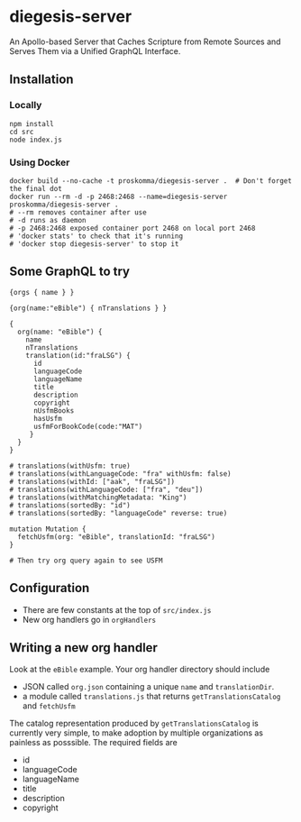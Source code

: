 # diegesis-server
An Apollo-based Server that Caches Scripture from Remote Sources and Serves Them via a Unified GraphQL Interface.

## Installation
### Locally
```
npm install
cd src
node index.js
```
### Using Docker
```
docker build --no-cache -t proskomma/diegesis-server .  # Don't forget the final dot
docker run --rm -d -p 2468:2468 --name=diegesis-server proskomma/diegesis-server .
# --rm removes container after use
# -d runs as daemon
# -p 2468:2468 exposed container port 2468 on local port 2468
# 'docker stats' to check that it's running
# 'docker stop diegesis-server' to stop it
```

## Some GraphQL to try
```
{orgs { name } }

{org(name:"eBible") { nTranslations } }

{
  org(name: "eBible") {
    name
    nTranslations
    translation(id:"fraLSG") {
      id
      languageCode
      languageName
      title
      description
      copyright
      nUsfmBooks
      hasUsfm
      usfmForBookCode(code:"MAT")
     }
  }
}

# translations(withUsfm: true)
# translations(withLanguageCode: "fra" withUsfm: false)
# translations(withId: ["aak", "fraLSG"])
# translations(withLanguageCode: ["fra", "deu"])
# translations(withMatchingMetadata: "King")
# translations(sortedBy: "id")
# translations(sortedBy: "languageCode" reverse: true)

mutation Mutation {
  fetchUsfm(org: "eBible", translationId: "fraLSG")
}

# Then try org query again to see USFM

```

## Configuration
- There are few constants at the top of `src/index.js`
- New org handlers go in `orgHandlers`

## Writing a new org handler
Look at the `eBible` example. Your org handler directory should include
- JSON called `org.json` containing a unique `name` and `translationDir`.
- a module called `translations.js` that returns `getTranslationsCatalog` and `fetchUsfm`

The catalog representation produced by `getTranslationsCatalog` is currently very simple, to make adoption by multiple organizations as painless as posssible. The required fields are
- id
- languageCode
- languageName
- title
- description
- copyright
